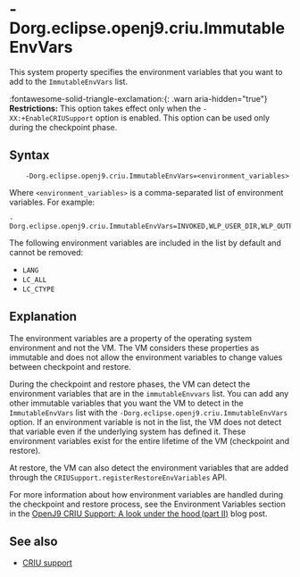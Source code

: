 <!--
* Copyright (c) 2017, 2023 IBM Corp. and others
*
* This program and the accompanying materials are made
* available under the terms of the Eclipse Public License 2.0
* which accompanies this distribution and is available at
* https://www.eclipse.org/legal/epl-2.0/ or the Apache
* License, Version 2.0 which accompanies this distribution and
* is available at https://www.apache.org/licenses/LICENSE-2.0.
*
* This Source Code may also be made available under the
* following Secondary Licenses when the conditions for such
* availability set forth in the Eclipse Public License, v. 2.0
* are satisfied: GNU General Public License, version 2 with
* the GNU Classpath Exception [1] and GNU General Public
* License, version 2 with the OpenJDK Assembly Exception [2].
*
* [1] https://www.gnu.org/software/classpath/license.html
* [2] https://openjdk.org/legal/assembly-exception.html
*
* SPDX-License-Identifier: EPL-2.0 OR Apache-2.0 OR GPL-2.0 WITH
* Classpath-exception-2.0 OR LicenseRef-GPL-2.0 WITH Assembly-exception
-->

# -Dorg.eclipse.openj9.criu.ImmutableEnvVars

This system property specifies the environment variables that you want to add to the `ImmutableEnvVars` list.

:fontawesome-solid-triangle-exclamation:{: .warn aria-hidden="true"} **Restrictions:** This option takes effect only when the `-XX:+EnableCRIUSupport` option is enabled. This option can be used only during the checkpoint phase.

## Syntax

        -Dorg.eclipse.openj9.criu.ImmutableEnvVars=<environment_variables>

Where `<environment_variables>` is a comma-separated list of environment variables. For example:

```
-Dorg.eclipse.openj9.criu.ImmutableEnvVars=INVOKED,WLP_USER_DIR,WLP_OUTPUT_DIR,LOG_DIR,X_LOG_DIR,LOG_FILE,X_LOG_FILE,VARIABLE_SOURCE_DIRS,X_CMD
```

The following environment variables are included in the list by default and cannot be removed:

- `LANG`
- `LC_ALL`
- `LC_CTYPE`

## Explanation

The environment variables are a property of the operating system environment and not the VM. The VM considers these properties as immutable and does not allow the environment variables to change values between checkpoint and restore.

During the checkpoint and restore phases, the VM can detect the environment variables that are in the `immutableEnvvars` list. You can add any other immutable variables that you want the VM to detect in the `ImmutableEnvVars` list with the `-Dorg.eclipse.openj9.criu.ImmutableEnvVars` option. If an environment variable is not in the list, the VM does not detect that variable even if the underlying system has defined it. These environment variables exist for the entire lifetime of the VM (checkpoint and restore).

At restore, the VM can also detect the environment variables that are added through the `CRIUSupport.registerRestoreEnvVariables` API.

For more information about how environment variables are handled during the checkpoint and restore process, see the Environment Variables section in the [OpenJ9 CRIU Support: A look under the hood (part II)](https://blog.openj9.org/2022/10/14/openj9-criu-support-a-look-under-the-hood-part-ii/) blog post.

## See also

- [CRIU support](criusupport.md)

<!-- ==== END OF TOPIC ==== dorgeclipseopenj9criuimmutableenvvars.md ==== -->
